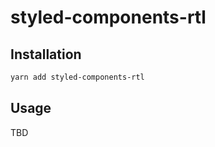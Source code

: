 # styled-components-rtl

## Installation

```bash
yarn add styled-components-rtl
```

## Usage

TBD
